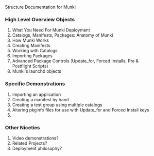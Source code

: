 Structure Documentation for Munki

### High Level Overview Objects

1. What You Need For Munki Deployment
2. Catalogs, Manifests, Packages: Anatomy of Munki
3. How Munki Works
4. Creating Manifests
5. Working with Catalogs
6. Importing Packages
7. Advanced Package Controls (Update_for, Forced Installs, Pre & Postflight Scripts)
8. Munki's launchd objects

### Specific Demonstrations

1. Importing an application
2. Creating a manifest by hand
3. Creating a test group using multiple catalogs
4. Altering pkginfo files for use with Update_for and Forced Install keys
5. 

### Other Niceties

1. Video demonstrations?
2. Related Projects?
3. Deployment philosophy?